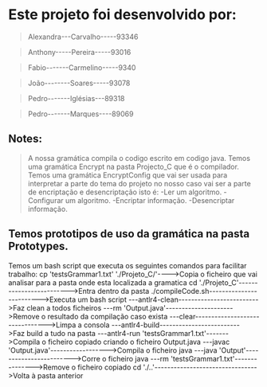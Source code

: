 # Este projeto foi desenvolvido por:
  > Alexandra---Carvalho-----93346  
  
  > Anthony-----Pereira-----93016
  
  > Fabio-------Carmelino-----9340
  
  > João--------Soares-----93078
  
  > Pedro-------Iglésias---89318
  
  > Pedro-------Marques----89069

## Notes:
  > A nossa gramática compila o codigo escrito em codigo java.
  > Temos uma gramática Encrypt na pasta Projecto_C que é o compilador.
  > Temos uma gramática EncryptConfig que vai ser usada para interpretar a parte do tema do projeto no nosso caso vai ser a parte de encriptação e desencriptação isto é:
    -Ler um algoritmo.
    -Configurar um algoritmo.
    -Encriptar informação.
    -Desencriptar informação.

## Temos prototipos de uso da gramática na pasta Prototypes.
  Temos um bash script que executa os seguintes comandos para facilitar trabalho: 
  cp 'testsGrammar1.txt' './Projeto_C/'---->Copia o ficheiro que vai analisar para a pasta onde esta localizada a gramatica
  cd './Projeto_C'------------------------->Entra dentro da pasta
  ./compileCode.sh------------------------->Executa um bash script
  \---antlr4-clean------------------------->Faz clean a todos ficheiros
  \---rm 'Output.java'--------------------->Remove o resultado da compilação caso exista
  \---clear-------------------------------->Limpa a consola
  \---antlr4-build------------------------->Faz build a tudo na pasta
  \---antlr4-run 'testsGrammar1.txt'------->Compila o ficheiro copiado criando o ficheiro Output.java
  \---javac 'Output.java'------------------>Compila o ficheiro java
  \---java 'Output'------------------------>Corre o ficheiro java
  \---rm 'testsGrammar1.txt'--------------->Remove o ficheiro copiado
  cd './..'-------------------------------->Volta à pasta anterior
